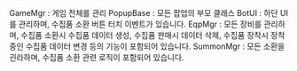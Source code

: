 GameMgr : 게임 전체를 관리
PopupBase : 모든 팝업의 부모 클래스
BotUI : 하단 UI를 관리하며,  수집품 소환 버튼 터치 이벤트가 있습니다.
EqpMgr : 모든 장비를 관리하며,  수집품 소환시 수집품 데이터 생성,  수집품 판매시 데이터 삭제, 수집품 장착시 장착중인 수집품 데이터 변경 등의 기능이 포함되어 있습니다.
SummonMgr : 모든 소환을 괸라하며,  수집품 소환 관련 로직이 포함되어 있습니다.